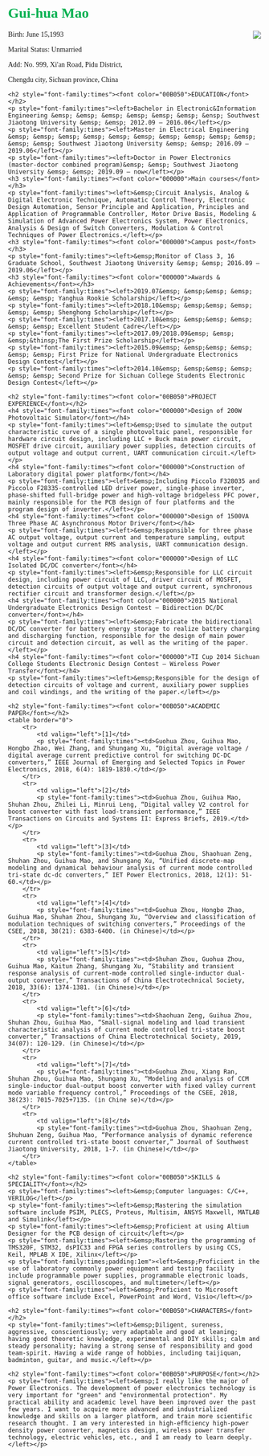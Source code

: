 <html>
<head>
	<style>
		<p>{
		font-size:30px;
		color:green;
		line-height:1.5em;
		}
		body {margin:100px;padding:100px;}
	</style>
</head>
<body>
	<h1 style="font-family:times"><font color="00B050">Gui-hua Mao</font></h1>
	<p style="font-family:times"><img src = "file://C:/Users/Guihu/Pictures/MGH.gif" align = "right">Birth: June 15,1993</p>
	<p style="font-family:times">Marital Status: Unmarried</p>
	<p style="font-family:times">Add: No. 999, Xi'an Road, Pidu District,</p>
	<p style="font-family:times">Chengdu city, Sichuan province, China</p>
	
	<h2 style="font-family:times"><font color="00B050">EDUCATION</font></h2>
	<p style="font-family:times"><left>Bachelor in Electronic&Information Engineering &emsp; &emsp; &emsp; &emsp; &emsp; &emsp; &ensp; Southwest Jiaotong University &emsp; &emsp; 2012.09 – 2016.06</left></p>
	<p style="font-family:times"><left>Master in Electrical Engineering &emsp; &emsp; &emsp; &emsp; &emsp; &emsp; &emsp; &emsp; &emsp; &emsp; &emsp; &emsp; Southwest Jiaotong University &emsp; &emsp; 2016.09 – 2019.06</left></p>
	<p style="font-family:times"><left>Doctor in Power Electronics (master-doctor combined program)&emsp; &emsp; Southwest Jiaotong University &emsp; &emsp; 2019.09 – now</left></p>
	<h3 style="font-family:times"><font color="000000">Main courses</font></h3>
	<p style="font-family:times"><left>&emsp;Circuit Analysis, Analog & Digital Electronic Technique, Automatic Control Theory, Electronic Design Automation, Sensor Principle and Application, Principles and Application of Programmable Controller, Motor Drive Basis, Modeling & Simulation of Advanced Power Electronics System, Power Electronics, Analysis & Design of Switch Converters, Modulation & Control Techniques of Power Electronics.</left></p>
	<h3 style="font-family:times"><font color="000000">Campus post</font></h3>
	<p style="font-family:times"><left>&emsp;Monitor of Class 3, 16 Graduate School, Southwest Jiaotong University &emsp; &emsp; 2016.09 – 2019.06</left></p>
	<h3 style="font-family:times"><font color="000000">Awards & Achievements</font></h3>
	<p style="font-family:times"><left>2019.07&emsp; &emsp;&emsp; &emsp; &emsp; &emsp; Yanghua Rookie Scholarship</left></p>
	<p style="font-family:times"><left>2018.10&emsp; &emsp;&emsp; &emsp; &emsp; &emsp; Shenghong Scholarship</left></p>
	<p style="font-family:times"><left>2017.10&emsp; &emsp;&emsp; &emsp; &emsp; &emsp; Excellent Student Cadre</left></p>
	<p style="font-family:times"><left>2017.09/2018.09&emsp; &emsp; &emsp;&thinsp;The First Prize Scholarship</left></p>
	<p style="font-family:times"><left>2015.09&emsp; &emsp;&emsp; &emsp; &emsp; &emsp; First Prize for National Undergraduate Electronics Design Contest</left></p>
	<p style="font-family:times"><left>2014.10&emsp; &emsp;&emsp; &emsp; &emsp; &emsp; Second Prize for Sichuan College Students Electronic Design Contest</left></p>
	
	<h2 style="font-family:times"><font color="00B050">PROJECT EXPERIENCE</font></h2>
	<h4 style="font-family:times"><font color="000000">Design of 200W Photovoltaic Simulator</font></h4>
	<p style="font-family:times"><left>&emsp;Used to simulate the output characteristic curve of a single photovoltaic panel, responsible for hardware circuit design, including LLC + Buck main power circuit, MOSFET drive circuit, auxiliary power supplies, detection circuits of output voltage and output current, UART communication circuit.</left></p>
	<h4 style="font-family:times"><font color="000000">Construction of Laboratory digital power platform</font></h4>
	<p style="font-family:times"><left>&emsp;Including Piccolo F328035 and Piccolo F28335-controlled LED driver power, single-phase inverter, phase-shifted full-bridge power and high-voltage bridgeless PFC power, mainly responsible for the PCB design of four platforms and the program design of inverter.</left></p>
	<h4 style="font-family:times"><font color="000000">Design of 1500VA Three Phase AC Asynchronous Motor Driver</font></h4>
	<p style="font-family:times"><left>&emsp;Responsible for three phase AC output voltage, output current and temperature sampling, output voltage and output current RMS analysis, UART communication design.</left></p>
	<h4 style="font-family:times"><font color="000000">Design of LLC Isolated DC/DC converter</font></h4>
	<p style="font-family:times"><left>&emsp;Responsible for LLC circuit design, including power circuit of LLC, driver circuit of MOSFET, detection circuits of output voltage and output current, synchronous rectifier circuit and transformer design.</left></p>
	<h4 style="font-family:times"><font color="000000">2015 National Undergraduate Electronics Design Contest – Bidirection DC/DC converter</font></h4>
	<p style="font-family:times"><left>&emsp;Fabricate the bidirectional DC/DC converter for battery energy storage to realize battery charging and discharging function, responsible for the design of main power circuit and detection circuit, as well as the writing of the paper.</left></p>
	<h4 style="font-family:times"><font color="000000">TI Cup 2014 Sichuan College Students Electronic Design Contest – Wireless Power Transfer</font></h4>
	<p style="font-family:times"><left>&emsp;Responsible for the design of detection circuits of voltage and current, auxiliary power supplies and coil windings, and the writing of the paper.</left></p>

	<h2 style="font-family:times"><font color="00B050">ACADEMIC PAPER</font></h2>
	<table border="0">
		<tr>
			<td valign="left">[1]</td>
			<p style="font-family:times"><td>Guohua Zhou, Guihua Mao, Hongbo Zhao, Wei Zhang, and Shungang Xu, “Digital average voltage / digital average current predictive control for switching DC-DC converters,” IEEE Journal of Emerging and Selected Topics in Power Electronics, 2018, 6(4): 1819-1830.</td></p>
		</tr>
		<tr>
			<td valign="left">[2]</td>
			<p style="font-family:times"><td>Guohua Zhou, Guihua Mao, Shuhan Zhou, Zhilei Li, Minrui Leng, “Digital valley V2 control for boost converter with fast load-transient performance,” IEEE Transactions on Circuits and Systems II: Express Briefs, 2019.</td></p>
		</tr>
		<tr>
			<td valign="left">[3]</td>
			<p style="font-family:times"><td>Guohua Zhou, Shaohuan Zeng, Shuhan Zhou, Guihua Mao, and Shungang Xu, “Unified discrete-map modeling and dynamical behaviour analysis of current mode controlled tri-state dc-dc converters,” IET Power Electronics, 2018, 12(1): 51-60.</td></p>
		</tr>
		<tr>
			<td valign="left">[4]</td>
			<p style="font-family:times"><td>Guohua Zhou, Hongbo Zhao, Guihua Mao, Shuhan Zhou, Shungang Xu, “Overview and classification of modulation techniques of switching converters,” Proceedings of the CSEE, 2018, 38(21): 6383-6400. (in Chinese)</td></p>
		</tr>
		<tr>
			<td valign="left">[5]</td>
			<p style="font-family:times"><td>Shuhan Zhou, Guohua Zhou, Guihua Mao, Kaitun Zhang, Shungang Xu, “Stability and transient response analysis of current-mode controlled single-inductor dual-output converter,” Transactions of China Electrotechnical Society, 2018, 33(6): 1374-1381. (in Chinese)</td></p>
		</tr>
		<tr>
			<td valign="left">[6]</td>
			<p style="font-family:times"><td>Shaohuan Zeng, Guihua Zhou, Shuhan Zhou, Guihua Mao, “Small-signal modeling and load transient characteristic analysis of current mode controlled tri-state boost converter,” Transactions of China Electrotechnical Society, 2019, 34(07): 120-129. (in Chinese)</td></p>
		</tr>
		<tr>
			<td valign="left">[7]</td>
			<p style="font-family:times"><td>Guohua Zhou, Xiang Ran, Shuhan Zhou, Guihua Mao, Shungang Xu, “Modeling and analysis of CCM single-inductor dual-output boost converter with fixed valley current mode variable frequency control,” Proceedings of the CSEE, 2018, 38(23): 7015-7025+7135. (in Chine se)</td></p>
		</tr>
		<tr>
			<td valign="left">[8]</td>
			<p style="font-family:times"><td>Guohua Zhou, Shaohuan Zeng, Shuhuan Zeng, Guihua Mao, “Performance analysis of dynamic reference current controlled tri-state boost converter,” Journal of Southwest Jiaotong University, 2018, 1-7. (in Chinese)</td></p>
		</tr>
	</table>
	
	<h2 style="font-family:times"><font color="00B050">SKILLS & SPECIALITY</font></h2>
	<p style="font-family:times"><left>&emsp;Computer languages: C/C++, VERILOG</left></p>
	<p style="font-family:times"><left>&emsp;Mastering the simulation software include PSIM, PLECS, Proteus, Multisim, ANSYS Maxwell, MATLAB and Simulink</left></p>
	<p style="font-family:times"><left>&emsp;Proficient at using Altium Designer for the PCB design of circuit</left></p>
	<p style="font-family:times"><left>&emsp;Mastering the programming of TMS320F, STM32, dsPIC33 and FPGA series controllers by using CCS, Keil, MPLAB X IDE, Xilinx</left></p>
	<p style="font-family:times;padding:1em"><left>&emsp;Proficient in the use of laboratory commonly power equipment and testing facility include programmable power supplies, programmable electronic loads, signal generators, oscilloscopes, and multimeter</left></p>
	<p style="font-family:times"><left>&emsp;Proficient to Microsoft office software include Excel, PowerPoint and Word, Visio</left></p>
	
	<h2 style="font-family:times"><font color="00B050">CHARACTERS</font></h2>
	<p style="font-family:times"><left>&emsp;Diligent, sureness, aggressive, conscientiously; very adaptable and good at leaning; having good theoretic knowledge, experimental and DIY skills; calm and steady personality; having a strong sense of responsibility and good team-spirit. Having a wide range of hobbies, including taijiquan, badminton, guitar, and music.</left></p>
	
	<h2 style="font-family:times"><font color="00B050">PURPOSE</font></h2>
	<p style="font-family:times"><left>&emsp;I really like the major of Power Electronics. The development of power electronics technology is very important for "green" and "environmental protection". My practical ability and academic level have been improved over the past few years. I want to acquire more advanced and industrialized knowledge and skills on a larger platform, and train more scientific research thought. I am very interested in high-efﬁciency high-power density power converter, magnetics design, wireless power transfer technology, electric vehicles, etc., and I am ready to learn deeply.</left></p>
</body>
</html>	
